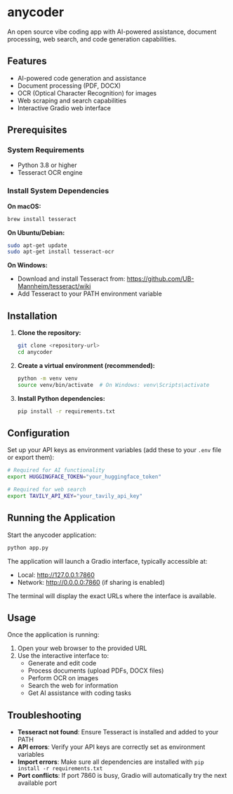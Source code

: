 # anycoder

An open source vibe coding app with AI-powered assistance, document processing, web search, and code generation capabilities.

## Features

- AI-powered code generation and assistance
- Document processing (PDF, DOCX)
- OCR (Optical Character Recognition) for images
- Web scraping and search capabilities
- Interactive Gradio web interface

## Prerequisites

### System Requirements

- Python 3.8 or higher
- Tesseract OCR engine

### Install System Dependencies

**On macOS:**
```bash
brew install tesseract
```

**On Ubuntu/Debian:**
```bash
sudo apt-get update
sudo apt-get install tesseract-ocr
```

**On Windows:**
- Download and install Tesseract from: https://github.com/UB-Mannheim/tesseract/wiki
- Add Tesseract to your PATH environment variable

## Installation

1. **Clone the repository:**
   ```bash
   git clone <repository-url>
   cd anycoder
   ```

2. **Create a virtual environment (recommended):**
   ```bash
   python -m venv venv
   source venv/bin/activate  # On Windows: venv\Scripts\activate
   ```

3. **Install Python dependencies:**
   ```bash
   pip install -r requirements.txt
   ```

## Configuration

Set up your API keys as environment variables (add these to your `.env` file or export them):

```bash
# Required for AI functionality
export HUGGINGFACE_TOKEN="your_huggingface_token"

# Required for web search
export TAVILY_API_KEY="your_tavily_api_key"
```

## Running the Application

Start the anycoder application:

```bash
python app.py
```

The application will launch a Gradio interface, typically accessible at:
- Local: http://127.0.0.1:7860
- Network: http://0.0.0.0:7860 (if sharing is enabled)

The terminal will display the exact URLs where the interface is available.

## Usage

Once the application is running:

1. Open your web browser to the provided URL
2. Use the interactive interface to:
   - Generate and edit code
   - Process documents (upload PDFs, DOCX files)
   - Perform OCR on images
   - Search the web for information
   - Get AI assistance with coding tasks

## Troubleshooting

- **Tesseract not found**: Ensure Tesseract is installed and added to your PATH
- **API errors**: Verify your API keys are correctly set as environment variables
- **Import errors**: Make sure all dependencies are installed with `pip install -r requirements.txt`
- **Port conflicts**: If port 7860 is busy, Gradio will automatically try the next available port